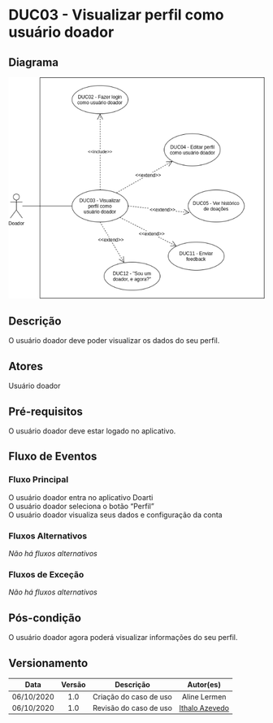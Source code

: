 # DUC03 - Visualizar perfil como usuário doador  

## Diagrama 

![DUC03](../../../../assets/images/casosDeUso/DUC03.png)

## Descrição  

O usuário doador deve poder visualizar os dados do seu perfil.  

## Atores 

Usuário doador  

## Pré-requisitos  

O usuário doador deve estar logado no aplicativo.  

## Fluxo de Eventos  

### Fluxo Principal 

O usuário doador entra no aplicativo Doarti  
O usuário doador seleciona o botão “Perfil”  
O usuário doador visualiza seus dados e configuração da conta  

### Fluxos Alternativos  

*Não há fluxos alternativos*  

### Fluxos de Exceção  

*Não há fluxos alternativos* 

## Pós-condição  

O usuário doador agora poderá visualizar informações do seu perfil.

## Versionamento

|    Data    | Versão |                        Descrição                         |                            Autor(es)                             |
| :--------: | :----: | :------------------------------------------------------: | :--------------------------------------------------------------: |
| 06/10/2020 | 1.0 | Criação do caso de uso | Aline Lermen |
| 06/10/2020 | 1.0 | Revisão do caso de uso | [Ithalo Azevedo](https://github.com/ithaloazevedo) |
